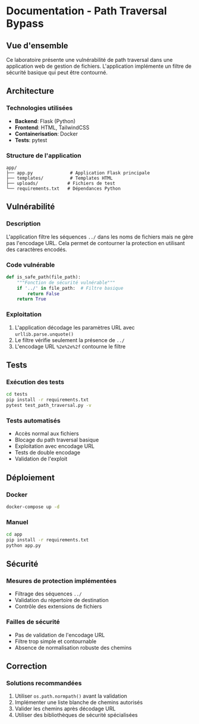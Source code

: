 # Documentation - Path Traversal Bypass

## Vue d'ensemble

Ce laboratoire présente une vulnérabilité de path traversal dans une application web de gestion de fichiers. L'application implémente un filtre de sécurité basique qui peut être contourné.

## Architecture

### Technologies utilisées
- **Backend**: Flask (Python)
- **Frontend**: HTML, TailwindCSS
- **Containerisation**: Docker
- **Tests**: pytest

### Structure de l'application
```
app/
├── app.py              # Application Flask principale
├── templates/          # Templates HTML
├── uploads/           # Fichiers de test
└── requirements.txt   # Dépendances Python
```

## Vulnérabilité

### Description
L'application filtre les séquences `../` dans les noms de fichiers mais ne gère pas l'encodage URL. Cela permet de contourner la protection en utilisant des caractères encodés.

### Code vulnérable
```python
def is_safe_path(file_path):
    """Fonction de sécurité vulnérable"""
    if '../' in file_path:  # Filtre basique
        return False
    return True
```

### Exploitation
1. L'application décodage les paramètres URL avec `urllib.parse.unquote()`
2. Le filtre vérifie seulement la présence de `../`
3. L'encodage URL `%2e%2e%2f` contourne le filtre

## Tests

### Exécution des tests
```bash
cd tests
pip install -r requirements.txt
pytest test_path_traversal.py -v
```

### Tests automatisés
- Accès normal aux fichiers
- Blocage du path traversal basique
- Exploitation avec encodage URL
- Tests de double encodage
- Validation de l'exploit

## Déploiement

### Docker
```bash
docker-compose up -d
```

### Manuel
```bash
cd app
pip install -r requirements.txt
python app.py
```

## Sécurité

### Mesures de protection implémentées
- Filtrage des séquences `../`
- Validation du répertoire de destination
- Contrôle des extensions de fichiers

### Failles de sécurité
- Pas de validation de l'encodage URL
- Filtre trop simple et contournable
- Absence de normalisation robuste des chemins

## Correction

### Solutions recommandées
1. Utiliser `os.path.normpath()` avant la validation
2. Implémenter une liste blanche de chemins autorisés
3. Valider les chemins après décodage URL
4. Utiliser des bibliothèques de sécurité spécialisées
